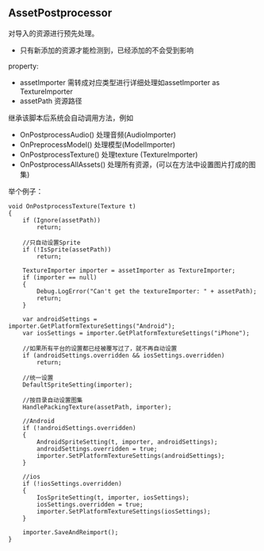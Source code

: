 ## AssetPostprocessor  
对导入的资源进行预先处理。  

* 只有新添加的资源才能检测到，已经添加的不会受到影响  

property:  

* assetImporter 需转成对应类型进行详细处理如assetImporter as TextureImporter  
* assetPath 资源路径


继承该脚本后系统会自动调用方法，例如　　

* OnPostprocessAudio() 处理音频(AudioImporter)
* OnPreprocessModel() 处理模型(ModelImporter)
* OnPostprocessTexture() 处理texture (TextureImporter)
* OnPostprocessAllAssets() 处理所有资源，(可以在方法中设置图片打成的图集)

举个例子：  

	void OnPostprocessTexture(Texture t)
    {
        if (Ignore(assetPath))
            return;

        //只自动设置Sprite
        if (!IsSprite(assetPath))
            return;

        TextureImporter importer = assetImporter as TextureImporter;
        if (importer == null)
        {
            Debug.LogError("Can't get the textureImporter: " + assetPath);
            return;
        }

        var androidSettings = importer.GetPlatformTextureSettings("Android");
        var iosSettings = importer.GetPlatformTextureSettings("iPhone");

        //如果所有平台的设置都已经被覆写过了，就不再自动设置
        if (androidSettings.overridden && iosSettings.overridden)
            return;

        //统一设置
        DefaultSpriteSetting(importer);

        //按目录自动设置图集
        HandlePackingTexture(assetPath, importer);

        //Android
        if (!androidSettings.overridden)
        {
            AndroidSpriteSetting(t, importer, androidSettings);
            androidSettings.overridden = true;
            importer.SetPlatformTextureSettings(androidSettings);
        }

        //ios
        if (!iosSettings.overridden)
        {
            IosSpriteSetting(t, importer, iosSettings);
            iosSettings.overridden = true;
            importer.SetPlatformTextureSettings(iosSettings);
        }

        importer.SaveAndReimport();
    }
